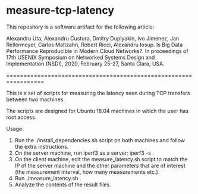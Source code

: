 # measure-tcp-latency


This repository is a software artifact for the following article:

Alexandru Uta, Alexandru Custura, Dmitry Duplyakin, Ivo Jimenez, Jan Rellermeyer, Carlos Maltzahn, Robert Ricci, Alexandru Iosup. Is Big Data Performance Reproducible in Modern Cloud Networks?. In proceedings of 17th USENIX Symposium on Networked Systems Design and Implementation (NSDI), 2020, February 25-27, Santa Clara, USA.


=================================================================


This is a set of scripts for measuring the latency seen during TCP transfers between two machines.

The scripts are designed for Ubuntu 18.04 machines in which the user has root access.

Usage:
1) Run the ./install_dependencies.sh script on both machines and follow the extra instructions.
2) On the server machine, run iperf3 as a server: iperf3 -s .
3) On the client machine, edit the measure_latency.sh script to match the IP of the server machine and the other parameters that are of interest (the measurement interval, how many measurements etc.).
4) Run ./measure_latency.sh .
5) Analyze the contents of the result files.


